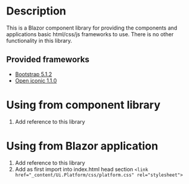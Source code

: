 ﻿# Description
This is a Blazor component library for providing
the components and applications basic html/css/js
frameworks to use. There is no other functionality
in this library.

## Provided frameworks
- [Bootstrap 5.1.2](https://getbootstrap.com/docs/5.1/getting-started/introduction/)
- [Open iconic 1.1.0](https://github.com/iconic/open-iconic)

# Using from component library
1. Add reference to this library

# Using from Blazor application
1. Add reference to this library
2. Add as first import into index.html head section
``<link href="_content/Ui.Platform/css/platform.css" rel="stylesheet">``
